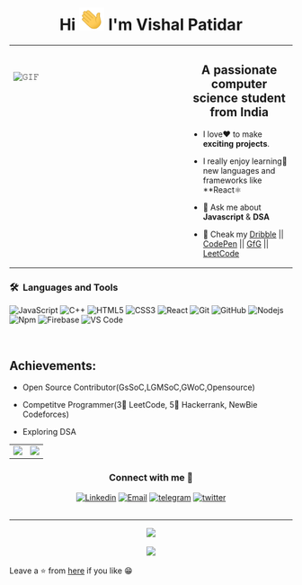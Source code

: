 

<h1 align="center">Hi <img src="https://github.com/ABSphreak/ABSphreak/blob/master/gifs/Hi.gif" width="45px" height="40px"> I'm Vishal Patidar</h1>



<table>
  <tr>
    <td><img align="right" height="300px" width="300px" alt="𝙶𝙸𝙵" src="https://camo.githubusercontent.com/3b7c592ede97b6138ffd4b1cc1541c2f3b11fd39/687474703a2f2f33312e6d656469612e74756d626c722e636f6d2f31376665613932306666333665663466356238373764353231366137616164392f74756d626c725f6d6f39786a65387a5a34317163626975666f315f313238302e676966"/></td>
    <td><h2 align="center">A passionate computer science student from India</h2>

- I love❤ to make **exciting projects**. <br/>

- I really enjoy learning🚀 new languages and frameworks like **React⚛ <br/>

- 💬 Ask me about **Javascript** & **DSA**

- 👀 Cheak my   <a href="https://dribbble.com/vishal1patidar">Dribble</a>  || <a href="https://codepen.io/Vishal68587">CodePen</a>  ||   <a href="https://auth.geeksforgeeks.org/user/vishal1patidar">GfG</a>  ||  <a href="https://leetcode.com/vishal1patidar/">LeetCode</a>

	</td>
  </tr>
</table>
	
### 🛠 &nbsp;Languages and Tools

![JavaScript](https://img.shields.io/badge/-JavaScript-%23F7DF1C?style=for-the-badge&logo=javascript&logoColor=000000&labelColor=%23F7DF1C&color=%23FFCE5A)
![C++](https://img.shields.io/badge/C%2B%2B-00599C?style=for-the-badge&logo=c%2B%2B&logoColor=white)
![HTML5](https://img.shields.io/badge/-HTML5-%23E44D27?style=for-the-badge&logo=html5&logoColor=ffffff)
![CSS3](https://img.shields.io/badge/-CSS3-%231572B6?style=for-the-badge&logo=css3)
![React](https://img.shields.io/badge/-React-61DAFB?style=for-the-badge&logo=react&logoColor=ffffff)
![Git](https://img.shields.io/badge/-Git-%23F05032?style=for-the-badge&logo=git&logoColor=%23ffffff)
![GitHub](https://img.shields.io/badge/-GitHub-181717?style=for-the-badge&logo=github)
![Nodejs](https://img.shields.io/badge/-Nodejs-339933?style=for-the-badge&logo=Node.js&logoColor=ffffff)
![Npm](https://img.shields.io/badge/-npm-CB3837?style=for-the-badge&logo=npm)
![Firebase](https://img.shields.io/badge/-Firebase-FFCA28?style=for-the-badge&logo=firebase&logoColor=ffffff)
![VS Code](http://img.shields.io/badge/-VS%20Code-007ACC?style=for-the-badge&logo=visual-studio-code&logoColor=ffffff)

<br/>


<h2 align="left">Achievements:</h2>

- Open Source Contributor(GsSoC,LGMSoC,GWoC,Opensource)

- Competitve Programmer(3🌟 LeetCode, 5🌟 Hackerrank, NewBie Codeforces)

- Exploring DSA

<table>
  <tr>
  <td><img src="https://github-readme-stats.vercel.app/api?username=vishal1patidar&count_private=true&show_icons=true&theme=dark" width="450"></td>
  <td><img src="https://github-readme-streak-stats.herokuapp.com/?user=vishal1patidar&count_private=true&show_icons=true&theme=dark" width="450"></td>
</tr>
</table>


<h3 align="center">Connect with me 🤝</h3>
<body>
    <div class="img1">
<p align='center'>
<a href="https://linkedin.com/in/vishal-patidar" target="_blank"><img src="https://icons.iconarchive.com/icons/alecive/flatwoken/64/Apps-Linkedin-icon.png" width="5%" alt="Linkedin"></a>
<a href="mailto:vishalpatidar7937@gmail.com" target="_blank"><img src="https://icons.iconarchive.com/icons/wwalczyszyn/android-style-honeycomb/64/GMail-icon.png" width="5%" alt="Email"></a>
<a href="https://t.me/vishu_patidar78" target="_blank"><img src="https://icons.iconarchive.com/icons/alecive/flatwoken/64/Apps-Telegram-icon.png" alt="telegram" width="5%"></a>   <a href="https://twitter.com/VishalP73720267" target="_blank"><img src="https://icons.iconarchive.com/icons/alecive/flatwoken/64/Apps-Twitter-icon.png" alt="twitter" width="5%"></a>   
	
<br>
<br>
	
	
	



---
<div align="center">
  <img src="https://komarev.com/ghpvc/?username=vishal1patidar&color=blueviolet&style=">


<img src="https://img.shields.io/github/followers/vishal1patidar.svg?style=social&label=Follow"></p>
</div>	  
	

	    
Leave a ⭐ from [here](https://github.com/vishal1patidar/vishal1patidar) if you like 😁

	
	
	
	
	

















 




